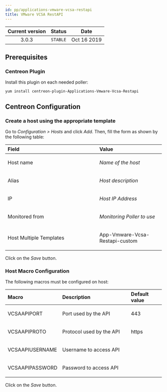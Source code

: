 ```yaml
---
id: pp/applications-vmware-vcsa-restapi
title: VMware VCSA RestAPI
---
```


| Current version | Status | Date |
| :-: | :-: | :-: |
| 3.0.3 | `STABLE` | Oct 16 2019 |

## Prerequisites
### Centreon Plugin
Install this plugin on each needed poller:

    yum install centreon-plugin-Applications-Vmware-Vcsa-Restapi

## Centreon Configuration
### Create a host using the appropriate template
Go to *Configuration &gt; Hosts* and click *Add*. Then, fill the form as
shown by the following table:

<table>
<colgroup>
<col width="58%" />
<col width="41%" />
</colgroup>
<thead>
<tr class="header">
<th align="left">Field</th>
<th align="left">Value</th>
</tr>
</thead>
<tbody>
<tr class="odd">
<td align="left"><p>Host name</p></td>
<td align="left"><p><em>Name of the host</em></p></td>
</tr>
<tr class="even">
<td align="left"><p>Alias</p></td>
<td align="left"><p><em>Host description</em></p></td>
</tr>
<tr class="odd">
<td align="left"><p>IP</p></td>
<td align="left"><p><em>Host IP Address</em></p></td>
</tr>
<tr class="even">
<td align="left"><p>Monitored from</p></td>
<td align="left"><p><em>Monitoring Poller to use</em></p></td>
</tr>
<tr class="odd">
<td align="left"><p>Host Multiple Templates</p></td>
<td align="left"><p>App-Vmware-Vcsa-Restapi-custom</p></td>
</tr>
</tbody>
</table>

Click on the *Save* button.

### Host Macro Configuration
The following macros must be configured on host:

<table>
<colgroup>
<col width="23%" />
<col width="53%" />
<col width="24%" />
</colgroup>
<thead>
<tr class="header">
<th align="left">Macro</th>
<th align="left">Description</th>
<th align="left">Default value</th>
</tr>
</thead>
<tbody>
<tr class="odd">
<td align="left"><p>VCSAAPIPORT</p></td>
<td align="left"><p>Port used by the API</p></td>
<td align="left"><p>443</p></td>
</tr>
<tr class="even">
<td align="left"><p>VCSAAPIPROTO</p></td>
<td align="left"><p>Protocol used by the API</p></td>
<td align="left"><p>https</p></td>
</tr>
<tr class="odd">
<td align="left"><p>VCSAAPIUSERNAME</p></td>
<td align="left"><p>Username to access API</p></td>
<td align="left"><p></p></td>
</tr>
<tr class="even">
<td align="left"><p>VCSAAPIPASSWORD</p></td>
<td align="left"><p>Password to access API</p></td>
<td align="left"><p></p></td>
</tr>
</tbody>
</table>

Click on the *Save* button.

